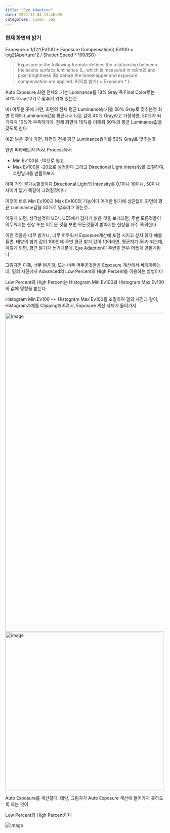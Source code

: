 ```yaml
---
title: "Eye Adaption"
date: 2022-11-04 13:40:00
categories: lumen, ue5
---
```


### 현재 화면의 밝기

Exposure = 1/(2^(EV100 + Exposure Compensation))
EV100 = log2(Aperture^2 / Shutter Speed * 100/ISO)

>Exposure in the following formula defines the relationship between the scene surface luminance (L, which is measured in cd/m2) and pixel brightness (B) before the tonemapper and exposure compensation are applied.
B(픽셀 밝기) = Exposure * L



Auto Exposure
화면 전체의 기본 Luminance를 18% Gray 즉 Final Color로는 50% Gray(127)로 맞추기 위해 있는것

예) 어두운 곳에 가면, 화면의 전체 평균 Luminance밝기를 50% Gray로 맞추는것
화면 전체의 Luminance값을 평균내서 나온 값이 40% Gray라고 가정하면, 50%가 되기까지 10%가 부족하기에, 전체 화면에 10%를 더해줘 50%의 평균 Luminance값을 갖도록 한다

예2) 밝은 곳에 가면, 화면의 전체 평균 Luminance밝기를 50% Gray로 맞추는것
 

한번 따라해보자
Post Process에서
- Min Ev100을 -10으로 놓고
- Max Ev100을 -20으로 설정한다
그리고 Directional Light Intensity를 조절하여, 흐린날씨를 만들어보자

아마 거의 불가능할것이다
Directional Light의 Intensity를 0.1이나 10이나, 50이나 차이가 없기 똑같이 그려질것이다

이것이 바로 Min Ev100과 Max Ev100의 기능이다
어떠한 밝기에 상관없이 화면의 평균 Luminance값을 50%로 맞추려고 하는것..
 
이렇게 되면, 생각날것이
UE4, UE5에서 갑자기 밝은 것을 보게되면, 주변 모든것들이 어두워지는 현상
또는 어두운 것을 보면 모든것들이 밝아지는 현상을 자주 목격한다

이런 것들은 너무 밝거나, 너무 어두워서 Exposure계산에 포함 시키고 싶지 않다
예를 들면, 태양의 밝기 값이 100인데 주변 평균 밝기 값이 10이라면, 평균치가 55가 되는데,
이렇게 되면, 평균 밝기가 높기때문에, Eye Adaption이 주변을 전부 어둡게 만들게된다

그렇다면 이제, 너무 밝은것, 또는 너무 어두운것들을 Exposure 계산에서 빼봐야하는데,
밑의 사진에서 Advanced의 Low Percent와 High Percent를 이용하는 방법이다

Low Percent와 High Percent는 Histogram Min Ev100과 Histogram Max Ev100의 값에 영향을 받는다

Histogram Min Ev100 ~~ Histogram Max Ev100를 조절하여 밑의 사진과 같이, Histogram자체를 Clipping해버려서, Exposure 계산 자체게 들어가지 

<img width="1008" alt="image" src="https://user-images.githubusercontent.com/45751396/200778406-6ef8132e-45aa-449e-8220-e6b69e1f509e.png">

<img width="500" alt="image" src="https://user-images.githubusercontent.com/45751396/200777860-07cda334-8d60-471c-ad10-a5347927ca0b.png">







Auto Exposure를 계산할때, 태양, 그림자가 Auto Exposure 계산에 들어가지 못하도록 하는 것이

Low Percent와 High Percent이다


![image](https://user-images.githubusercontent.com/45751396/200765729-abae3aea-f88a-46f5-91d3-c753e7e47016.png)
